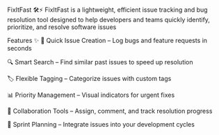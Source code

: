 FixItFast 🛠️⚡
FixItFast is a lightweight, efficient issue tracking and bug resolution tool designed to help developers and teams quickly identify, prioritize, and resolve software issues

Features ✨
🚀 Quick Issue Creation – Log bugs and feature requests in seconds

🔍 Smart Search – Find similar past issues to speed up resolution

🏷️ Flexible Tagging – Categorize issues with custom tags

📊 Priority Management – Visual indicators for urgent fixes

🤝 Collaboration Tools – Assign, comment, and track resolution progress

📅 Sprint Planning – Integrate issues into your development cycles
